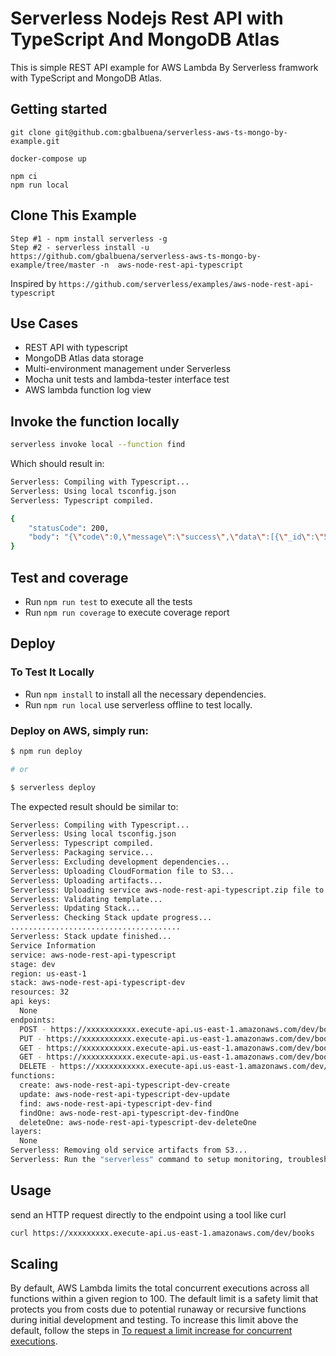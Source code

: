 # Serverless Nodejs Rest API with TypeScript And MongoDB Atlas

This is simple REST API example for AWS Lambda By Serverless framwork with TypeScript and MongoDB Atlas.

## Getting started

``` 
git clone git@github.com:gbalbuena/serverless-aws-ts-mongo-by-example.git

docker-compose up

npm ci
npm run local
```

## Clone This Example

```
Step #1 - npm install serverless -g
Step #2 - serverless install -u https://github.com/gbalbuena/serverless-aws-ts-mongo-by-example/tree/master -n  aws-node-rest-api-typescript
```

Inspired by `https://github.com/serverless/examples/aws-node-rest-api-typescript`

## Use Cases

* REST API with typescript
* MongoDB Atlas data storage
* Multi-environment management under Serverless
* Mocha unit tests and lambda-tester interface test
* AWS lambda function log view

## Invoke the function locally

```bash
serverless invoke local --function find
```

Which should result in:

```bash
Serverless: Compiling with Typescript...
Serverless: Using local tsconfig.json
Serverless: Typescript compiled.

{
    "statusCode": 200,
    "body": "{\"code\":0,\"message\":\"success\",\"data\":[{\"_id\":\"5dff21f71c9d440000a30dad\",\"createdAt\":\"2020-05-16T09:27:51.219Z\"},{\"_id\":\"5dff22ba1c9d440000a30dae\",\"createdAt\":\"2020-05-16T09:27:51.220Z\"}]}"
}
```

## Test and coverage

* Run ```npm run test``` to execute all the tests
* Run ```npm run coverage``` to execute coverage report

## Deploy

### To Test It Locally

* Run ```npm install``` to install all the necessary dependencies.
* Run ```npm run local``` use serverless offline to test locally. 

### Deploy on AWS, simply run:

```bash
$ npm run deploy

# or

$ serverless deploy
```

The expected result should be similar to:

```bash
Serverless: Compiling with Typescript...
Serverless: Using local tsconfig.json
Serverless: Typescript compiled.
Serverless: Packaging service...
Serverless: Excluding development dependencies...
Serverless: Uploading CloudFormation file to S3...
Serverless: Uploading artifacts...
Serverless: Uploading service aws-node-rest-api-typescript.zip file to S3 (1.86 MB)...
Serverless: Validating template...
Serverless: Updating Stack...
Serverless: Checking Stack update progress...
......................................
Serverless: Stack update finished...
Service Information
service: aws-node-rest-api-typescript
stage: dev
region: us-east-1
stack: aws-node-rest-api-typescript-dev
resources: 32
api keys:
  None
endpoints:
  POST - https://xxxxxxxxxxx.execute-api.us-east-1.amazonaws.com/dev/books
  PUT - https://xxxxxxxxxxx.execute-api.us-east-1.amazonaws.com/dev/books/{id}
  GET - https://xxxxxxxxxxx.execute-api.us-east-1.amazonaws.com/dev/books
  GET - https://xxxxxxxxxxx.execute-api.us-east-1.amazonaws.com/dev/books/{id}
  DELETE - https://xxxxxxxxxxx.execute-api.us-east-1.amazonaws.com/dev/books/{id}
functions:
  create: aws-node-rest-api-typescript-dev-create
  update: aws-node-rest-api-typescript-dev-update
  find: aws-node-rest-api-typescript-dev-find
  findOne: aws-node-rest-api-typescript-dev-findOne
  deleteOne: aws-node-rest-api-typescript-dev-deleteOne
layers:
  None
Serverless: Removing old service artifacts from S3...
Serverless: Run the "serverless" command to setup monitoring, troubleshooting and testing.
```

## Usage

send an HTTP request directly to the endpoint using a tool like curl

```bash
curl https://xxxxxxxxx.execute-api.us-east-1.amazonaws.com/dev/books
```

## Scaling

By default, AWS Lambda limits the total concurrent executions across all functions within a given region to 100. The default limit is a safety limit that protects you from costs due to potential runaway or recursive functions during initial development and testing. To increase this limit above the default, follow the steps in [To request a limit increase for concurrent executions](http://docs.aws.amazon.com/lambda/latest/dg/concurrent-executions.html#increase-concurrent-executions-limit).
